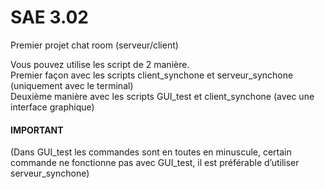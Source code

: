 # SAE 3.02
Premier projet chat room (serveur/client)  
   
Vous pouvez utilise les script de 2 manière.  
Premier façon avec les scripts client_synchone et serveur_synchone (uniquement avec le terminal)  
Deuxième manière avec les scripts GUI_test et client_synchone (avec une interface graphique)

#### IMPORTANT 
(Dans GUI_test les commandes sont en toutes en minuscule, certain commande ne fonctionne pas avec GUI_test, il est préférable d’utiliser serveur_synchone)
